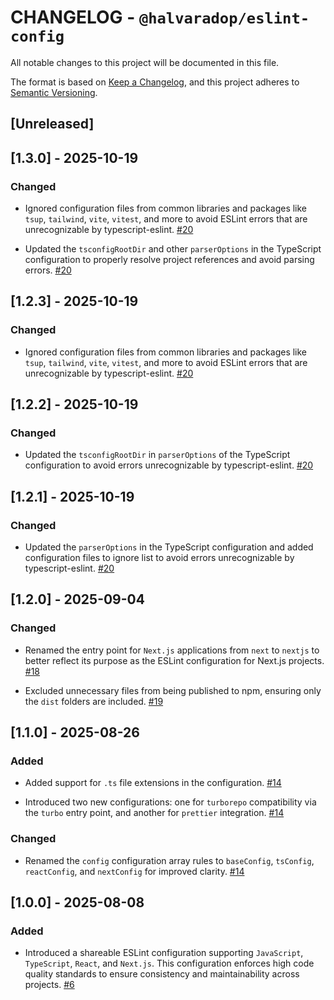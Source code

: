 # CHANGELOG - `@halvaradop/eslint-config`

All notable changes to this project will be documented in this file.

The format is based on [Keep a Changelog](https://keepachangelog.com/en/1.1.0/),
and this project adheres to [Semantic Versioning](https://semver.org/spec/v2.0.0.html).

## [Unreleased]

## [1.3.0] - 2025-10-19

### Changed

- Ignored configuration files from common libraries and packages like `tsup`, `tailwind`, `vite`, `vitest`, and more to avoid ESLint errors that are unrecognizable by typescript-eslint. [#20](https://github.com/halvaradop/configs/pull/20)

- Updated the `tsconfigRootDir` and other `parserOptions` in the TypeScript configuration to properly resolve project references and avoid parsing errors. [#20](https://github.com/halvaradop/configs/pull/20)

## [1.2.3] - 2025-10-19

### Changed

- Ignored configuration files from common libraries and packages like `tsup`, `tailwind`, `vite`, `vitest`, and more to avoid ESLint errors that are unrecognizable by typescript-eslint. [#20](https://github.com/halvaradop/configs/pull/20)

## [1.2.2] - 2025-10-19

### Changed

- Updated the `tsconfigRootDir` in `parserOptions` of the TypeScript configuration to avoid errors unrecognizable by typescript-eslint. [#20](https://github.com/halvaradop/configs/pull/20)

## [1.2.1] - 2025-10-19

### Changed

- Updated the `parserOptions` in the TypeScript configuration and added configuration files to ignore list to avoid errors unrecognizable by typescript-eslint. [#20](https://github.com/halvaradop/configs/pull/20)

## [1.2.0] - 2025-09-04

### Changed

- Renamed the entry point for `Next.js` applications from `next` to `nextjs` to better reflect its purpose as the ESLint configuration for Next.js projects. [#18](https://github.com/halvaradop/configs/pull/18)

- Excluded unnecessary files from being published to npm, ensuring only the `dist` folders are included. [#19](https://github.com/halvaradop/configs/pull/19)

## [1.1.0] - 2025-08-26

### Added

- Added support for `.ts` file extensions in the configuration. [#14](https://github.com/halvaradop/configs/pull/14)

- Introduced two new configurations: one for `turborepo` compatibility via the `turbo` entry point, and another for `prettier` integration. [#14](https://github.com/halvaradop/configs/pull/14)

### Changed

- Renamed the `config` configuration array rules to `baseConfig`, `tsConfig`, `reactConfig`, and `nextConfig` for improved clarity. [#14](https://github.com/halvaradop/configs/pull/14)

## [1.0.0] - 2025-08-08

### Added

- Introduced a shareable ESLint configuration supporting `JavaScript`, `TypeScript`, `React`, and `Next.js`. This configuration enforces high code quality standards to ensure consistency and maintainability across projects. [#6](https://github.com/halvaradop/configs/pull/6)
